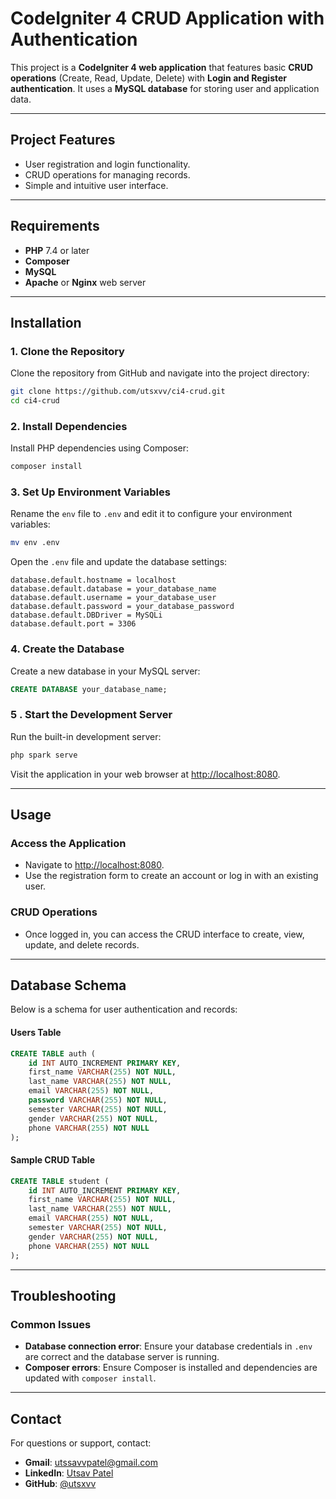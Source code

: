 # CodeIgniter 4 CRUD Application with Authentication

This project is a **CodeIgniter 4 web application** that features basic **CRUD operations** (Create, Read, Update, Delete) with **Login and Register authentication**. It uses a **MySQL database** for storing user and application data.

---

## Project Features
- User registration and login functionality.
- CRUD operations for managing records.
- Simple and intuitive user interface.

---

## Requirements
- **PHP** 7.4 or later
- **Composer**
- **MySQL**
- **Apache** or **Nginx** web server

---

## Installation

### 1. Clone the Repository
Clone the repository from GitHub and navigate into the project directory:
```bash
git clone https://github.com/utsxvv/ci4-crud.git
cd ci4-crud
```

### 2. Install Dependencies
Install PHP dependencies using Composer:
```bash
composer install
```

### 3. Set Up Environment Variables
Rename the `env` file to `.env` and edit it to configure your environment variables:
```bash
mv env .env
```

Open the `.env` file and update the database settings:
```dotenv
database.default.hostname = localhost
database.default.database = your_database_name
database.default.username = your_database_user
database.default.password = your_database_password
database.default.DBDriver = MySQLi
database.default.port = 3306
```

### 4. Create the Database
Create a new database in your MySQL server:
```sql
CREATE DATABASE your_database_name;
```

### 5 . Start the Development Server
Run the built-in development server:
```bash
php spark serve
```
Visit the application in your web browser at [http://localhost:8080](http://localhost:8080).

---

## Usage

### Access the Application
- Navigate to [http://localhost:8080](http://localhost:8080).
- Use the registration form to create an account or log in with an existing user.

### CRUD Operations
- Once logged in, you can access the CRUD interface to create, view, update, and delete records.

---

## Database Schema
Below is a schema for user authentication and records:

#### Users Table
```sql
CREATE TABLE auth (
    id INT AUTO_INCREMENT PRIMARY KEY,
    first_name VARCHAR(255) NOT NULL,
    last_name VARCHAR(255) NOT NULL,
    email VARCHAR(255) NOT NULL,
    password VARCHAR(255) NOT NULL,
    semester VARCHAR(255) NOT NULL,
    gender VARCHAR(255) NOT NULL,
    phone VARCHAR(255) NOT NULL
);
```

#### Sample CRUD Table
```sql
CREATE TABLE student (
    id INT AUTO_INCREMENT PRIMARY KEY,
    first_name VARCHAR(255) NOT NULL,
    last_name VARCHAR(255) NOT NULL,
    email VARCHAR(255) NOT NULL,
    semester VARCHAR(255) NOT NULL,
    gender VARCHAR(255) NOT NULL,
    phone VARCHAR(255) NOT NULL
);
```

---


## Troubleshooting

### Common Issues
- **Database connection error**: Ensure your database credentials in `.env` are correct and the database server is running.
- **Composer errors**: Ensure Composer is installed and dependencies are updated with `composer install`.

---

## Contact
For questions or support, contact:
- **Gmail**: [utssavvpatel@gmail.com](mailto:utssavvpatel@gmail.com)
- **LinkedIn**: [Utsav Patel](https://www.linkedin.com/in/utsxvv)
- **GitHub**: [@utsxvv](https://github.com/utsxvv)

